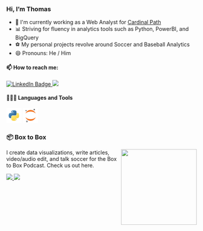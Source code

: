 ### Hi, I’m Thomas

- 🧭 I'm currently working as a Web Analyst for [Cardinal Path](https://www.cardinalpath.com/)
- 📊 Striving for fluency in analytics tools such as Python, PowerBI, and BigQuery
- ⚽ My personal projects revolve around Soccer and Baseball Analytics
- 😄 Pronouns: He / Him

#### 📫 How to reach me:

<div id="badges">
  <a href="https://www.linkedin.com/in/thomas-mckeon-2020/">
    <img src="https://img.shields.io/badge/LinkedIn-blue?style=for-the-badge&logo=linkedin&logoColor=white" alt="LinkedIn Badge"/>
  </a>
  <a href="mailto:thomas.mckeon@protonmail.com"> <img src="https://img.shields.io/badge/ProtonMail-8B89CC?style=for-the-badge&logo=protonmail&logoColor=white"/>
  </a>
</div>

#### 👨🏻‍💻 Languages and Tools <br />

<code><img height="40" src="https://raw.githubusercontent.com/github/explore/80688e429a7d4ef2fca1e82350fe8e3517d3494d/topics/python/python.png"></code>
<code><img height="40" src="https://raw.githubusercontent.com/github/explore/80688e429a7d4ef2fca1e82350fe8e3517d3494d/topics/jupyter-notebook/jupyter-notebook.png"></code>

### 📦 Box to Box

<img align="right" src="https://user-images.githubusercontent.com/105253832/168698048-e64098b6-8433-4fdb-b49c-27b00b9e1eb0.png" width="200" height="200">

I create data visualizations, write articles, video/audio edit, and talk soccer for the Box to Box Podcast. Check us out here.

<div id="badges">
  <a href="https://twitter.com/Box2Box_Pod">
    <img src="https://img.shields.io/badge/Twitter-1DA1F2?style=for-the-badge&logo=twitter&logoColor=white"/>
  </a>
  <a href="https://www.instagram.com/boxtoboxtobox/"> <img src="https://img.shields.io/badge/Instagram-E4405F?style=for-the-badge&logo=instagram&logoColor=white"/>
  </a>
</div>
